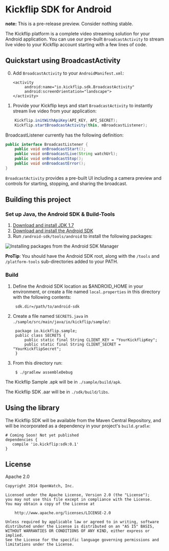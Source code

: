 # Kickflip SDK for Android

**note:** This is a pre-release preview. Consider nothing stable.

The Kickflip platform is a complete video streaming solution for your Android application. You can use our pre-built `BroadcastActivity` to stream live video to your Kickflip account starting with a few lines of code.

## Quickstart using BroadcastActivity
0. Add `BroadcastActivity` to your `AndroidManifest.xml`:

       <activity
            android:name="io.kickflip.sdk.BroadcastActivity"
            android:screenOrientation="landscape">
       </activity>
   
1. Provide your Kickflip keys and start `BroadcastActivity` to instantly stream live video from your application:

```java
	Kickflip.initWithApiKey(API_KEY, API_SECRET);
	Kickflip.startBroadcastActivity(this, mBroadcastListener);
```
    	
   BroadcastListener currently has the following definition:


```java
public interface BroadcastListener {
    public void onBroadcastStart();
    public void onBroadcastLive(String watchUrl);
    public void onBroadcastStop();
    public void onBroadcastError();
}

```
   	
`BroadcastActivity` provides a pre-built UI including a camera preview and controls for starting, stopping, and sharing the broadcast.

## Building this project

### Set up Java, the Android SDK & Build-Tools

1. [Download and install JDK 1.7](http://www.oracle.com/technetwork/java/javase/downloads/jdk7-downloads-1880260.html)
2. [Download and install the Android SDK](http://developer.android.com/sdk/)
3. Run `/android-sdk/tools/android` to install the following packages:
    
![Installing packages from the Android SDK Manager](http://i.imgur.com/PuWsBEB.png)

**ProTip**: You should have the Android SDK root, along with the `/tools` and `/platform-tools` sub-directories added to your PATH.

### Build

1. Define the Android SDK location as $ANDROID_HOME in your environment, or create a file named `local.properties` in this directory with the following contents:
    
	    sdk.dir=/path/to/android-sdk
	    
2. Create a file named `SECRETS.java` in `./sample/src/main/java/io/kickflip/sample/`:

		package io.kickflip.sample;
		public class SECRETS {
		    public static final String CLIENT_KEY = "YourKickflipKey";
		    public static final String CLIENT_SECRET = "YourKickflipSecret";
		}


3. From this directory run:

	    $ ./gradlew assembleDebug

The Kickflip Sample .apk will be in `./sample/build/apk`. 

The Kickflip SDK .aar will be in `./sdk/build/libs`.

## Using the library

The Kickflip SDK will be available from the Maven Central Repository, and will be incorporated as a dependency in your project's `build.gradle`:

    # Coming Soon! Not yet published
    dependencies {
	   compile 'io.kickflip:sdk:0.1'
	}


## License

Apache 2.0

	Copyright 2014 OpenWatch, Inc.
	
	Licensed under the Apache License, Version 2.0 (the "License");
	you may not use this file except in compliance with the License.
	You may obtain a copy of the License at
	
	    http://www.apache.org/licenses/LICENSE-2.0
	
	Unless required by applicable law or agreed to in writing, software
	distributed under the License is distributed on an "AS IS" BASIS,
	WITHOUT WARRANTIES OR CONDITIONS OF ANY KIND, either express or implied.
	See the License for the specific language governing permissions and
	limitations under the License.
